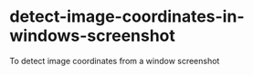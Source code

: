# detect-image-coordinates-in-windows-screenshot
To detect image coordinates from a window screenshot
